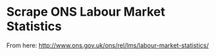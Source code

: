 Scrape ONS Labour Market Statistics
===================================

From here: http://www.ons.gov.uk/ons/rel/lms/labour-market-statistics/
